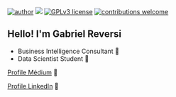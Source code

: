 [![author](https://img.shields.io/badge/author-GabrielReversi-red.svg)](https://www.linkedin.com/in/gabriel-carvalho-130b15138/) [![](https://img.shields.io/badge/python-3.7+-blue.svg)](https://www.python.org/downloads/release/python-365/) [![GPLv3 license](https://img.shields.io/badge/License-GPLv3-blue.svg)](http://perso.crans.org/besson/LICENSE.html) [![contributions welcome](https://img.shields.io/badge/contributions-welcome-brightgreen.svg?style=flat)](https://github.com/rafaelnduarte/portfolio/issues)

## Hello! I'm Gabriel Reversi

- Business Intelligence Consultant 🧮
- Data Scientist Student 🔬

[Profile Médium](https://medium.com/@gabrielreversi) 📰

[Profile LinkedIn](https://www.linkedin.com/in/gabriel-carvalho-130b15138/) 📓

